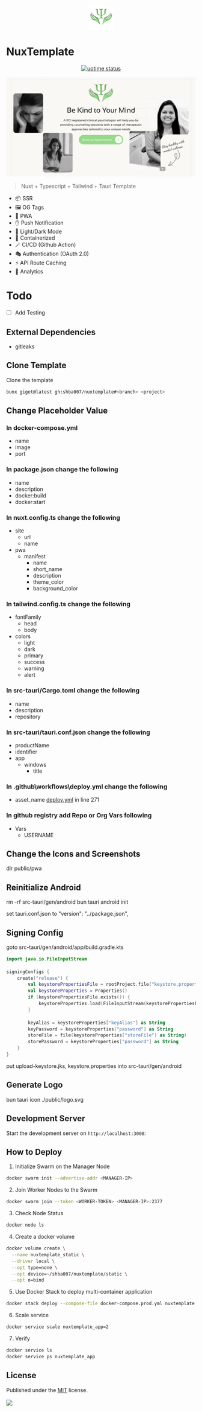 <p align="center">
  <img src="./public/logo.png" lt="Logo" width="65" />
<p>

# NuxTemplate

<p align="center">
  <a href="https://shirsendu-bairagi.betteruptime.com">
    <img src="https://uptime.betterstack.com/status-badges/v3/monitor/10aqw.svg" alt="uptime status">
  </a>
</p>

![Landing](public/previews/landing.webp)

> Nuxt + Typescript + Tailwind + Tauri Template

- 📦 SSR
- 🖼️ OG Tags
- 🚀 PWA
- ✋ Push Notification
- 🌙 Light/Dark Mode
- 🐋 Containerized
- 🪄 CI/CD (Github Action)
- 🎭 Authentication (OAuth 2.0)
- ⚡️ API Route Caching
- 📐 Analytics

# Todo

- [ ] Add Testing

## External Dependencies

- gitleaks

## Clone Template

Clone the template

```bash
bunx giget@latest gh:shba007/nuxtemplate#<branch> <project>
```

## Change Placeholder Value

### In docker-compose.yml

- name
- image
- port

### In package.json change the following

- name
- description
- docker:build
- docker:start

### In nuxt.config.ts change the following

- site
  - url
  - name
- pwa
  - manifest
    - name
    - short_name
    - description
    - theme_color
    - background_color

### In tailwind.config.ts change the following

- fontFamily
  - head
  - body
- colors
  - light
  - dark
  - primary
  - success
  - warning
  - alert

### In src-tauri/Cargo.toml change the following

- name
- description
- repository

### In src-tauri/tauri.conf.json change the following

- productName
- identifier
- app
  - windows
    - title

### In .github\workflows\deploy.yml change the following

- asset_name [deploy.yml](.github/workflows/deploy.yml) in line 271

### In github registry add Repo or Org Vars following

- Vars
  - USERNAME

## Change the Icons and Screenshots

dir public/pwa

## Reinitialize Android

rm -rf src-tauri/gen/android
bun tauri android init

set tauri.conf.json to "version": "../package.json",

## Signing Config

goto src-tauri/gen/android/app/build.gradle.kts

```kotlin
import java.io.FileInputStream

signingConfigs {
    create("release") {
        val keystorePropertiesFile = rootProject.file("keystore.properties")
        val keystoreProperties = Properties()
        if (keystorePropertiesFile.exists()) {
            keystoreProperties.load(FileInputStream(keystorePropertiesFile))
        }

        keyAlias = keystoreProperties["keyAlias"] as String
        keyPassword = keystoreProperties["password"] as String
        storeFile = file(keystoreProperties["storeFile"] as String)
        storePassword = keystoreProperties["password"] as String
    }
}
```

put upload-keystore.jks, keystore.properties into src-tauri/gen/android

## Generate Logo

bun tauri icon ./public/logo.svg

## Development Server

Start the development server on `http://localhost:3000`:

## How to Deploy

1. Initialize Swarm on the Manager Node

```bash
docker swarm init --advertise-addr <MANAGER-IP>
```

2. Join Worker Nodes to the Swarm

```bash
docker swarm join --token <WORKER-TOKEN> <MANAGER-IP>:2377
```

3. Check Node Status

```bash
docker node ls
```

4. Create a docker volume

```bash
docker volume create \
  --name nuxtemplate_static \
  --driver local \
  --opt type=none \
  --opt device=~/shba007/nuxtemplate/static \
  --opt o=bind
```

5. Use Docker Stack to deploy multi-container application

```bash
docker stack deploy --compose-file docker-compose.prod.yml nuxtemplate
```

6. Scale service

```bash
docker service scale nuxtemplate_app=2
```

7. Verify

```bash
docker service ls
docker service ps nuxtemplate_app
```

## License

Published under the [MIT](https://github.com/shba007/nuxtemplate/blob/main/LICENSE) license.
<br><br>
<a href="https://github.com/shba007/nuxtemplate/graphs/contributors">
<img src="https://contrib.rocks/image?repo=shba007/nuxtemplate" />
</a>
